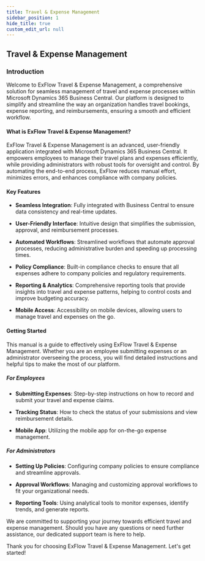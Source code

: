 ```yaml
---
title: Travel & Expense Management
sidebar_position: 1
hide_title: true
custom_edit_url: null
---
```

## Travel & Expense Management

### Introduction

Welcome to ExFlow Travel & Expense Management, a comprehensive solution for seamless management of travel and expense processes within Microsoft Dynamics 365 Business Central. Our platform is designed to simplify and streamline the way an organization handles travel bookings, expense reporting, and reimbursements, ensuring a smooth and efficient workflow.

#### What is ExFlow Travel & Expense Management?

ExFlow Travel & Expense Management is an advanced, user-friendly application integrated with Microsoft Dynamics 365 Business Central. It empowers employees to manage their travel plans and expenses efficiently, while providing administrators with robust tools for oversight and control. By automating the end-to-end process, ExFlow reduces manual effort, minimizes errors, and enhances compliance with company policies.

#### Key Features

-   **Seamless Integration**: Fully integrated with Business Central to ensure data consistency and real-time updates.

-   **User-Friendly Interface**: Intuitive design that simplifies the submission, approval, and reimbursement processes.

-   **Automated Workflows**: Streamlined workflows that automate approval processes, reducing administrative burden and speeding up processing times.

-   **Policy Compliance**: Built-in compliance checks to ensure that all expenses adhere to company policies and regulatory requirements.

-   **Reporting & Analytics**: Comprehensive reporting tools that provide insights into travel and expense patterns, helping to control costs and improve budgeting accuracy.

-   **Mobile Access**: Accessibility on mobile devices, allowing users to manage travel and expenses on the go.


#### Getting Started

This manual is a guide to effectively using ExFlow Travel & Expense Management. Whether you are an employee submitting expenses or an administrator overseeing the process, you will find detailed instructions and helpful tips to make the most of our platform.

##### For Employees

-   **Submitting Expenses**: Step-by-step instructions on how to record and submit your travel and expense claims.

-   **Tracking Status**: How to check the status of your submissions and view reimbursement details.

-   **Mobile App**: Utilizing the mobile app for on-the-go expense management.

##### For Administrators

-   **Setting Up Policies**: Configuring company policies to ensure compliance and streamline approvals.

-   **Approval Workflows**: Managing and customizing approval workflows to fit your organizational needs.

-   **Reporting Tools**: Using analytical tools to monitor expenses, identify trends, and generate reports.

We are committed to supporting your journey towards efficient travel and expense management. Should you have any questions or need further assistance, our dedicated support team is here to help.

Thank you for choosing ExFlow Travel & Expense Management. Let's get started!
